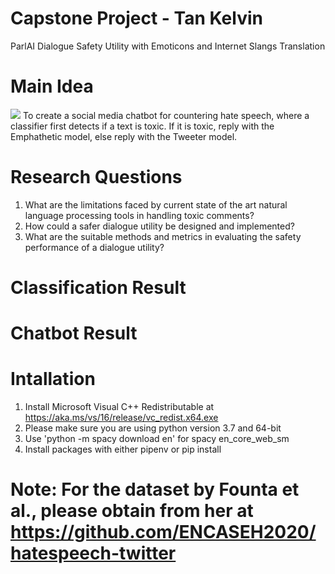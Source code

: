 # Capstone Project - Tan Kelvin

ParlAI Dialogue Safety Utility with Emoticons and Internet Slangs Translation

# Main Idea
<img
src="flowcharts/chatbotflow.jpg"
raw=true
/>
To create a social media chatbot for countering hate speech, where a classifier first detects if a text is toxic. If it is toxic, reply with the Emphathetic model, else reply with the Tweeter model.

# Research Questions
1.	What are the limitations faced by current state of the art natural language processing tools in handling toxic comments?
2.	How could a safer dialogue utility be designed and implemented?
3.	What are the suitable methods and metrics in evaluating the safety performance of a dialogue utility?

# Classification Result

# Chatbot Result

# Intallation
1. Install Microsoft Visual C++ Redistributable at https://aka.ms/vs/16/release/vc_redist.x64.exe
2. Please make sure you are using python version 3.7 and 64-bit
3. Use 'python -m spacy download en' for spacy en_core_web_sm
4. Install packages with either pipenv or pip install

# Note: For the dataset by Founta et al., please obtain from her at https://github.com/ENCASEH2020/hatespeech-twitter